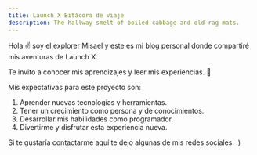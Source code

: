 ```yaml
---
title: Launch X Bitácora de viaje
description: The hallway smelt of boiled cabbage and old rag mats.
---
```


Hola ✌️  soy el explorer Misael y este es mi blog personal donde compartiré mis aventuras de Launch X.

Te invito a conocer mis aprendizajes y leer mis experiencias. 🚀



Mis expectativas para este proyecto son:

1) Aprender nuevas tecnologías y herramientas.
2) Tener un crecimiento como persona y de conocimientos.
3) Desarrollar mis habilidades como programador.
4) Divertirme y disfrutar esta experiencia nueva.

Si te gustaría contactarme aquí te dejo algunas de mis redes sociales. :)

